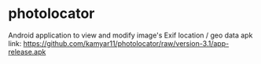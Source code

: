 # photolocator
Android application to view and modify image's Exif location / geo data
apk link: https://github.com/kamyar11/photolocator/raw/version-3.1/app-release.apk
